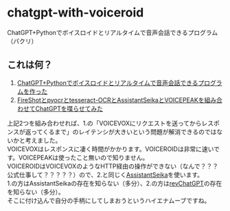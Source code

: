 # chatgpt-with-voiceroid
 ChatGPT+Pythonでボイスロイドとリアルタイムで音声会話できるプログラム（パクリ）

## これは何？

1. [ChatGPT+Pythonでボイスロイドとリアルタイムで音声会話できるプログラムを作った](https://zenn.dev/akashixi/articles/303dd79264e1ff)
2. [FireShotとpyocrとtesseract-OCRとAssistantSeikaとVOICEPEAKを組み合わせてChatGPTを喋らせてみた](https://twitter.com/shuttle_j/status/1625144910830784512)

上記2つを組み合わせれば、1.の「VOICEVOXにリクエストを送ってからレスポンスが返ってくるまで」のレイテンシが大きいという問題が解消できるのではないかと考えました。<br />
VOICEVOXはレスポンスに凄く時間がかかります。VOICEROIDは非常に速いです。VOICEPEAKは使ったこと無いので知りません。<br />
VOICEROIDはVOICEVOXのようなHTTP経由の操作ができない（なんで？？？ 公式仕事して？？？？？）ので、2.と同じく[AssistantSeika](https://hgotoh.jp/wiki/doku.php/documents/voiceroid/assistantseika/assistantseika-000)を使います。<br />
1.の方はAssistantSeikaの存在を知らない（多分）、2.の方は[revChatGPT](https://pypi.org/project/revChatGPT/)の存在を知らない（多分）。<br />
そこに付け込んで自分の手柄にしてしまおうというハイエナムーブですね。<br />
